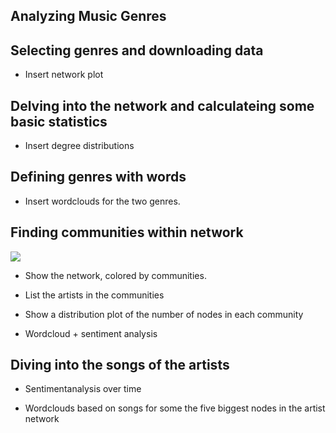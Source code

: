 ## Analyzing Music Genres

## Selecting genres and downloading data

- Insert network plot

## Delving into the network and calculateing some basic statistics

- Insert degree distributions

## Defining genres with words

- Insert wordclouds for the two genres.

## Finding communities within network

<img src="{{site.url}}/images/CommunitySizes.png" style="display: block; margin: auto;" />

- Show the network, colored by communities.

- List the artists in the communities
- Show a distribution plot of the number of nodes in each community

- Wordcloud + sentiment analysis

## Diving into the songs of the artists

- Sentimentanalysis over time

- Wordclouds based on songs for some the five biggest nodes in the artist network

